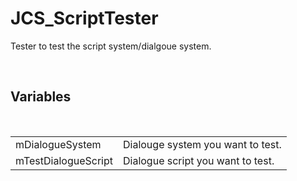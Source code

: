 <div id="content-header">
  <h1>JCS_ScriptTester</h1>
</div>

<p>
  Tester to test the script system/dialgoue system.
</p>


<br/>
<h2>Variables</h2>
<br/>

<table>
  <tr>
    <td>mDialogueSystem</td>
    <td>Dialouge system you want to test.</td>
  </tr>
  <tr>
    <td>mTestDialogueScript</td>
    <td>Dialogue script you want to test.</td>
  </tr>
</table>
